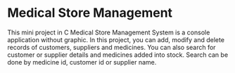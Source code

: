 
# Medical Store Management
This mini project in C Medical Store Management System is a console application without graphic. In this project, you can add, modify and delete records of customers, suppliers and medicines. You can also search for customer or supplier details and medicines added into stock. Search can be done by medicine id, customer id or supplier name.
